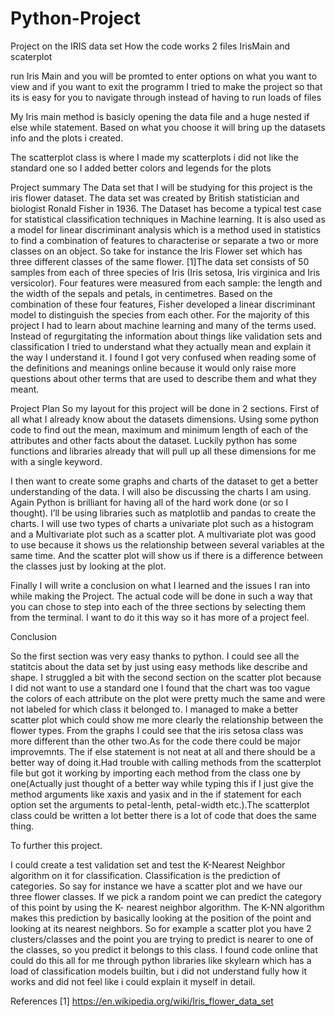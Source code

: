 # Python-Project
Project on the IRIS data set
How the code works
2 files
IrisMain and scaterplot

run Iris Main and you will be promted to enter options on what you want to view and if you want to exit the programm
I tried to make the project so that its is easy for you to navigate through instead of having to run loads of files

My Iris main method is basicly opening the data file and a huge nested if else while statement. Based on what you choose it will bring up the datasets info and the plots i created.

The scatterplot class is where I made my scatterplots i did not like the standard one so I added better colors and legends for the plots

Project summary
The Data set that I will be studying for this project is the iris flower dataset. The data set was created by British statistician and biologist Ronald Fisher in 1936. The Dataset has become a typical test case for statistical classification techniques in Machine learning. It is also used as a model for linear discriminant analysis which is a method used in statistics to find a combination of features to characterise or separate a two or more classes on an object. So take for instance the Iris Flower set which has three different classes of the same flower. [1]The data set consists of 50 samples from each of three species of Iris (Iris setosa, Iris virginica and Iris versicolor). Four features were measured from each sample: the length and the width of the sepals and petals, in centimetres. Based on the combination of these four features, Fisher developed a linear discriminant model to distinguish the species from each other. For the majority of this project I had to learn about machine learning and many of the terms used. Instead of regurgitating the information about things like validation sets and classification I tried to understand what they actually mean and explain it the way I understand it. I found I got very confused when reading some of the definitions and meanings online because it would only raise more questions about other terms that are used to describe them and what they meant. 

Project Plan
So my layout for this project will be done in 2 sections. First of all what I already know about the datasets dimensions. Using some python code to find out the mean, maximum and minimum length of each of the attributes and other facts about the dataset. Luckily python has some functions and libraries already that will pull up all these dimensions for me with a single keyword.


I then want to create some graphs and charts of the dataset to get a better understanding of the data. I will also be discussing the charts I am using. Again Python is brilliant for having all of the hard work done (or so I thought). I’ll be using libraries such as matplotlib and pandas to create the charts. I will use two types of charts a univariate plot such as a histogram and a Multivariate plot such as a scatter plot. A multivariate plot was good to use because it shows us the relationship between several variables at the same time. And the scatter plot will show us if there is a difference between the classes just by looking at the plot.


Finally I will write a conclusion on what I learned and the issues I ran into while making the Project. The actual code will be done in such a way that you can chose to step into each of the three sections by selecting them from the terminal. I want to do it this way so it has more of a project feel.

Conclusion

So the first section was very easy thanks to python. I could see all the statitcis about the data set by just using easy methods like describe and shape. I struggled a bit with the second section on the scatter plot because I did not want to use a standard one I found that the chart was too vague the colors of each attribute on the plot were pretty much the same and were not labeled for which class it belonged to. I managed to make a better scatter plot which could show me more clearly the relationship between the flower types. From the graphs I could see that the iris setosa class was more different than the other two.As for the code there could be major improvemnts. The if else statement is not neat at all and there should be a better way of doing it.Had trouble with calling methods from the scatterplot file but got it working by importing each method from the class one by one(Actually just thought of a better way while typing this if I just give the method arguments like xaxis and yasix and in the if statement for each option set the arguments to petal-lenth, petal-width etc.).The scatterplot class could be written a lot better there is a lot of code that does the same thing. 

To further this project.

I could create a test validation set and test the K-Nearest Neighbor algorithm on it for classification. Classification is the prediction of categories. So say for instance we have a scatter plot and we have our three flower classes. If we pick a random point we can predict the category of this point by using the K- nearest neighbor algorithm.
The K-NN algorithm makes this prediction by basically looking at the position of the point and looking at its nearest neighbors.  So for example a scatter plot you have 2 clusters/classes and the point you are trying to predict is nearer to one of the classes, so you predict it belongs to this class. I found code online that could do this all for me through python libraries like skylearn which has a load of classification models builtin, but i did not understand fully how it works and did not feel like i could explain it myself in detail.






References
[1] https://en.wikipedia.org/wiki/Iris_flower_data_set
 
 
